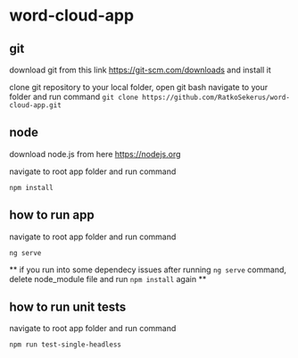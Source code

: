 # word-cloud-app

## git 

download git from this link https://git-scm.com/downloads and install it

clone git repository to your local folder, open git bash navigate to your folder and run command 
```git clone https://github.com/RatkoSekerus/word-cloud-app.git```

## node

download node.js from here https://nodejs.org

navigate to root app folder and run command 

```
npm install
````

## how to run app

navigate to root app folder and run command 

```
ng serve
```

** if you run into some dependecy issues after running ```ng serve``` command, delete node_module file and run ```npm install``` again **

## how to run unit tests

navigate to root app folder and run command 

```
npm run test-single-headless
```

